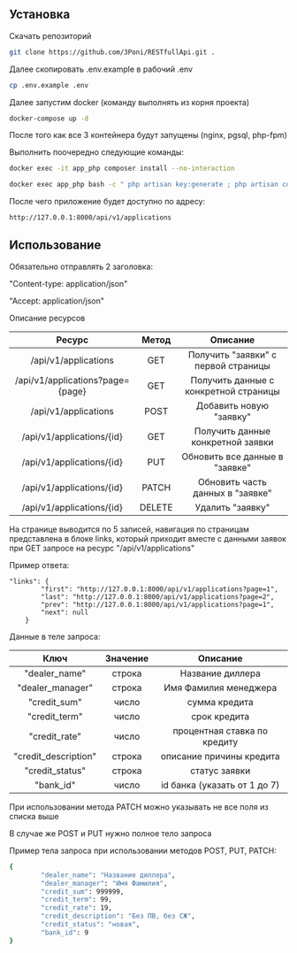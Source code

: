 ## Установка

Скачать репозиторий

```bash
git clone https://github.com/3Poni/RESTfullApi.git .
```

Далее скопировать .env.example в рабочий .env

```bash
cp .env.example .env
```

Далее запустим docker (команду выполнять из корня проекта)

```bash
docker-compose up -d
```

После того как все 3 контейнера будут запущены (nginx, pgsql, php-fpm)

Выполнить поочередно следующие команды:

```bash
docker exec -it app_php composer install --no-interaction
```
```bash
docker exec app_php bash -c " php artisan key:generate ; php artisan config:clear ; php artisan cache:clear; php artisan migrate ; php artisan db:seed"
```
После чего приложение будет доступно по адресу:

```bash
http://127.0.0.1:8000/api/v1/applications
```

## Использование

Обязательно отправлять 2 заголовка:

"Content-type: application/json"

"Accept: application/json"

Описание ресурсов

| Ресурс | Метод | Описание |
|:---------:|:---------:|:---------:|
| /api/v1/applications | GET | Получить "заявки" с первой страницы |
| /api/v1/applications?page={page} | GET | Получить данные с конкретной страницы |
| /api/v1/applications | POST | Добавить новую "заявку" |
| /api/v1/applications/{id} | GET | Получить данные конкретной заявки |
| /api/v1/applications/{id} | PUT | Обновить все данные в "заявке" |
| /api/v1/applications/{id} | PATCH | Обновить часть данных в "заявке" |
| /api/v1/applications/{id} | DELETE | Удалить "заявку" |

На странице выводится по 5 записей,
навигация по страницам представлена в блоке links,
который приходит вместе с данными заявок при GET запросе
на ресурс "/api/v1/applications" 

Пример ответа:
```
"links": {
        "first": "http://127.0.0.1:8000/api/v1/applications?page=1",
        "last": "http://127.0.0.1:8000/api/v1/applications?page=2",
        "prev": "http://127.0.0.1:8000/api/v1/applications?page=1",
        "next": null
    }
```

Данные в теле запроса:

| Ключ | Значение | Описание |
|:---------:|:---------:|:---------:|
| "dealer_name" | строка | Название диллера |
| "dealer_manager" | строка | Имя Фамилия менеджера |
| "credit_sum" | число | сумма кредита |
| "credit_term" | число | срок кредита |
| "credit_rate" | число | процентная ставка по кредиту |
| "credit_description" | строка | описание причины кредита |
| "credit_status" | строка | статус заявки |
| "bank_id" | число | id банка (указать от 1 до 7) |

При использовании метода PATCH можно указывать не все поля из списка выше

В случае же POST и PUT нужно полное тело запроса


 Пример тела запроса при использовании методов POST, PUT, PATCH:

```bash
{
        "dealer_name": "Название диллера",
        "dealer_manager": "Имя Фамилия",
        "credit_sum": 999999,
        "credit_term": 99,
        "credit_rate": 19,
        "credit_description": "Без ПВ, без СЖ",
        "credit_status": "новая",
        "bank_id": 9
}
```




